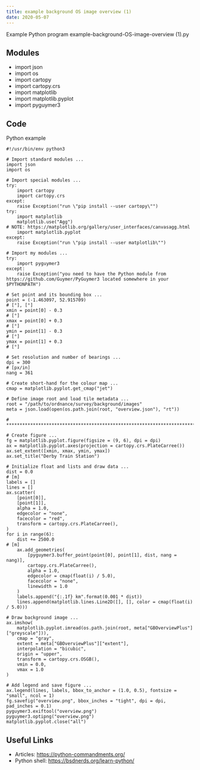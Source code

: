 ```yaml
---
title: example background OS image overview (1)
date: 2020-05-07
---
```

Example Python program example-background-OS-image-overview (1).py

## Modules

* import json
* import os
* import cartopy
* import cartopy.crs
* import matplotlib
* import matplotlib.pyplot
* import pyguymer3

## Code

Python example

    #!/usr/bin/env python3
    
    # Import standard modules ...
    import json
    import os
    
    # Import special modules ...
    try:
        import cartopy
        import cartopy.crs
    except:
        raise Exception("run \"pip install --user cartopy\"")
    try:
        import matplotlib
        matplotlib.use("Agg")                                                       # NOTE: https://matplotlib.org/gallery/user_interfaces/canvasagg.html
        import matplotlib.pyplot
    except:
        raise Exception("run \"pip install --user matplotlib\"")
    
    # Import my modules ...
    try:
        import pyguymer3
    except:
        raise Exception("you need to have the Python module from https://github.com/Guymer/PyGuymer3 located somewhere in your $PYTHONPATH")
    
    # Set point and its bounding box ...
    point = (-1.463097, 52.915709)                                                  # [°], [°]
    xmin = point[0] - 0.3                                                           # [°]
    xmax = point[0] + 0.3                                                           # [°]
    ymin = point[1] - 0.3                                                           # [°]
    ymax = point[1] + 0.3                                                           # [°]
    
    # Set resolution and number of bearings ...
    dpi = 300                                                                       # [px/in]
    nang = 361
    
    # Create short-hand for the colour map ...
    cmap = matplotlib.pyplot.get_cmap("jet")
    
    # Define image root and load tile metadata ...
    root = "/path/to/ordnance/survey/background/images"
    meta = json.load(open(os.path.join(root, "overview.json"), "rt"))
    
    # ******************************************************************************
    
    # Create figure ...
    fg = matplotlib.pyplot.figure(figsize = (9, 6), dpi = dpi)
    ax = matplotlib.pyplot.axes(projection = cartopy.crs.PlateCarree())
    ax.set_extent([xmin, xmax, ymin, ymax])
    ax.set_title("Derby Train Station")
    
    # Initialize float and lists and draw data ...
    dist = 0.0                                                                      # [m]
    labels = []
    lines = []
    ax.scatter(
        [point[0]],
        [point[1]],
        alpha = 1.0,
        edgecolor = "none",
        facecolor = "red",
        transform = cartopy.crs.PlateCarree(),
    )
    for i in range(6):
        dist += 2500.0                                                              # [m]
        ax.add_geometries(
            [pyguymer3.buffer_point(point[0], point[1], dist, nang = nang)],
            cartopy.crs.PlateCarree(),
            alpha = 1.0,
            edgecolor = cmap(float(i) / 5.0),
            facecolor = "none",
            linewidth = 1.0
        )
        labels.append("{:.1f} km".format(0.001 * dist))
        lines.append(matplotlib.lines.Line2D([], [], color = cmap(float(i) / 5.0)))
    
    # Draw background image ...
    ax.imshow(
        matplotlib.pyplot.imread(os.path.join(root, meta["GBOverviewPlus"]["greyscale"])),
        cmap = "gray",
        extent = meta["GBOverviewPlus"]["extent"],
        interpolation = "bicubic",
        origin = "upper",
        transform = cartopy.crs.OSGB(),
        vmin = 0.0,
        vmax = 1.0
    )
    
    # Add legend and save figure ...
    ax.legend(lines, labels, bbox_to_anchor = (1.0, 0.5), fontsize = "small", ncol = 1)
    fg.savefig("overview.png", bbox_inches = "tight", dpi = dpi, pad_inches = 0.1)
    pyguymer3.exiftool("overview.png")
    pyguymer3.optipng("overview.png")
    matplotlib.pyplot.close("all")
    

## Useful Links

- Articles: https://python-commandments.org/
- Python shell: https://bsdnerds.org/learn-python/
